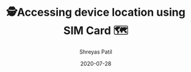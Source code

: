---
title: 🕵️Accessing device location using SIM Card 🗺️
description: In this article, we’ll see how to access device location using the SIM card in Android without using GPS or location service
date: 2020-07-28
categories:
  - android
tags:
  - android
  - programming
author: Shreyas Patil
image: https://miro.medium.com/max/2000/0*pFV2551jGtqv1Hgh
writerImage: https://miro.medium.com/fit/c/256/256/1*ouviWBl6oDegOCKQCHV1WQ.jpeg
thumbnail: https://via.placeholder.com/150
url: android/2020/07/28/accessing-device-location-using-sim-card
type: popular
---